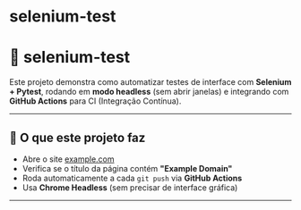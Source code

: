 # selenium-test

# 🧪 selenium-test

Este projeto demonstra como automatizar testes de interface com **Selenium + Pytest**, rodando em **modo headless** (sem abrir janelas) e integrando com **GitHub Actions** para CI (Integração Contínua).

---

## 🚀 O que este projeto faz

- Abre o site [example.com](https://example.com)
- Verifica se o título da página contém **"Example Domain"**
- Roda automaticamente a cada `git push` via **GitHub Actions**
- Usa **Chrome Headless** (sem precisar de interface gráfica)

---
